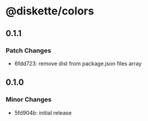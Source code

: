 # @diskette/colors

## 0.1.1

### Patch Changes

- 6fdd723: remove dist from package.json files array

## 0.1.0

### Minor Changes

- 5fd904b: initial release
